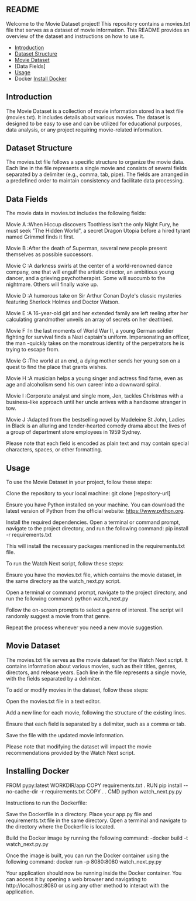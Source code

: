 ## README
Welcome to the Movie Dataset project! This repository contains a movies.txt file that serves as a dataset of movie information. This README provides an overview of the dataset and instructions on how to use it.

- [Introduction](#introduction)
- [Dataset Structure](#requirements)
- [Movie Dataset](#installation)
- [Data Fields]
- [Usage](#usage)
- Docker [Install Docker](https://docs.docker.com/get-docker/)

## Introduction
The Movie Dataset is a collection of movie information stored in a text file (movies.txt). It includes details about various movies. The dataset is designed to be easy to use and can be utilized for educational purposes, data analysis, or any project requiring movie-related information.

## Dataset Structure
The movies.txt file follows a specific structure to organize the movie data. Each line in the file represents a single movie and consists of several fields separated by a delimiter (e.g., comma, tab, pipe). The fields are arranged in a predefined order to maintain consistency and facilitate data processing.

## Data Fields
The movie data in movies.txt includes the following fields:

Movie A :When Hiccup discovers Toothless isn't the only Night Fury, he must seek "The Hidden World", a secret Dragon Utopia before a hired tyrant named Grimmel finds it first.

Movie B :After the death of Superman, several new people present themselves as possible successors.

Movie C :A darkness swirls at the center of a world-renowned dance company, one that will engulf the artistic director, an ambitious young dancer, and a grieving psychotherapist. Some will succumb to the nightmare. Others will finally wake up.

Movie D :A humorous take on Sir Arthur Conan Doyle's classic mysteries featuring Sherlock Holmes and Doctor Watson.

Movie E :A 16-year-old girl and her extended family are left reeling after her calculating grandmother unveils an array of secrets on her deathbed.

Movie F :In the last moments of World War II, a young German soldier fighting for survival finds a Nazi captain's uniform. Impersonating an officer, the man -quickly takes on the monstrous identity of the perpetrators he is trying to escape from.

Movie G :The world at an end, a dying mother sends her young son on a quest to find the place that grants wishes.

Movie H :A musician helps a young singer and actress find fame, even as age and alcoholism send his own career into a downward spiral.

Movie I :Corporate analyst and single mom, Jen, tackles Christmas with a business-like approach until her uncle arrives with a handsome stranger in tow.

Movie J :Adapted from the bestselling novel by Madeleine St John, Ladies in Black is an alluring and tender-hearted comedy drama about the lives of a group of department store employees in 1959 Sydney.

Please note that each field is encoded as plain text and may contain special characters, spaces, or other formatting.

## Usage
To use the Movie Dataset in your project, follow these steps:

Clone the repository to your local machine:
git clone [repository-url]

Ensure you have Python installed on your machine. You can download the latest version of Python from the official website: https://www.python.org.

Install the required dependencies. Open a terminal or command prompt, navigate to the project directory, and run the following command: pip install -r requirements.txt

This will install the necessary packages mentioned in the requirements.txt file.

To run the Watch Next script, follow these steps:

Ensure you have the movies.txt file, which contains the movie dataset, in the same directory as the watch_next.py script.

Open a terminal or command prompt, navigate to the project directory, and run the following command: python watch_next.py

Follow the on-screen prompts to select a genre of interest. The script will randomly suggest a movie from that genre.

Repeat the process whenever you need a new movie suggestion.

## Movie Dataset
The movies.txt file serves as the movie dataset for the Watch Next script. It contains information about various movies, such as their titles, genres, directors, and release years. Each line in the file represents a single movie, with the fields separated by a delimiter.

To add or modify movies in the dataset, follow these steps:

Open the movies.txt file in a text editor.

Add a new line for each movie, following the structure of the existing lines.

Ensure that each field is separated by a delimiter, such as a comma or tab.

Save the file with the updated movie information.

Please note that modifying the dataset will impact the movie recommendations provided by the Watch Next script.

## Installing Docker
FROM pypy:latest
WORKDIR/app COPY requirements.txt . RUN pip install --no-cache-dir -r requirements.txt
COPY . . 
CMD python watch_next.py.py

Instructions to run the Dockerfile:

Save the Dockerfile in a directory. Place your app.py file and requirements.txt file in the same directory. Open a terminal and navigate to the directory where the Dockerfile is located.

Build the Docker image by running the following command: -docker build -t watch_next.py.py

Once the image is built, you can run the Docker container using the following command: docker run -p 8080:8080 watch_next.py.py

Your application should now be running inside the Docker container. You can access it by opening a web browser and navigating to http://localhost:8080 or using any other method to interact with the application.
